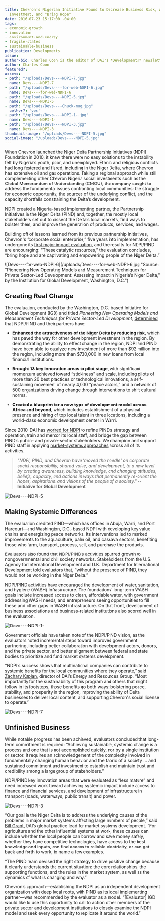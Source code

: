 ```yaml
---
title: Chevron’s Nigerian Initiative Found to Decrease Business Risk, Attract Local
  Investment, and "Bring Hope"
date: 2016-07-23 15:17:00 -04:00
tags:
- economic-growth
- innovation
- environment-and-energy
- fragile-states
- sustainable-business
publication: Developments
issue: 
author-bio: Charles Coon is the editor of DAI's *Developments* newsletter.
author: Charles Coon
featured?: 
assets:
- path: "/uploads/Devs----NDPI-7.jpg"
  name: Devs----NDPI-7
- path: "/uploads/Devs----for-web-NDPI-6.jpg"
  name: Devs----for-web-NDPI-6
- path: "/uploads/Devs----NDPI-5.jpg"
  name: Devs----NDPI-5
- path: "/uploads/Devs----Chuck-mug.jpg"
  author?: 'yes'
- path: "/uploads/Devs----NDPI-1-.jpg"
  name: Devs----NDPI-1-
- path: "/uploads/Devs----NDPI-3.jpg"
  name: Devs----NDPI-3
thumbnail-image: "/uploads/Devs----NDPI-5.jpg"
social-image: "/uploads/Devs----NDPI-5.jpg"
---
```


When Chevron launched the Niger Delta Partnership Initiatives (NDPI) Foundation in 2010, it knew there were no easy solutions to the instability felt by Nigeria’s youth, poor, and unemployed. Ethnic and religious conflicts had long festered and flared, including in the Niger Delta, where Chevron has extensive oil and gas operations. Taking a regional approach while still complementing other Chevron Nigeria social investments such as the Global Memorandum of Understanding (GMOU), the company sought to address the fundamental issues confronting local communities: the struggle for economic opportunity, the sources of the underlying conflict, and the capacity shortfalls constraining the Delta’s development.




NDPI created a Nigeria-based implementing partner, the Partnership Initiatives in the Niger Delta (PIND) and, together, the mostly local stakeholders set out to dissect the Delta’s local markets, find ways to bolster them, and improve the generation of products, services, and wages.

Building off of lessons learned from its previous partnership initiatives, Chevron's “corporate social enterprise,” five years into implementation, has undergone its [first major impact evaluation](http://www.pindfoundation.org/homepage/pind-ndpi-impact-assessment-report/), and the results for NDPI/PIND are encouraging: “These catalytic resources,” the evaluation concludes, “bring hope and are captivating and empowering people of the Niger Delta.”

![Devs----for-web-NDPI-6](/uploads/Devs----for-web-NDPI-6.jpg "Source: "Pioneering New Operating Models and Measurement Techniques for Private Sector-Led Development: Assessing Impact in Nigeria’s Niger Delta," by the Institution for Global Development, Washington, D.C.") 

## Creating Real Change

The evaluation, conducted by the Washington, D.C.-based Initiative for Global Development (IGD) and titled *Pioneering New Operating Models and Measurement Techniques for Private Sector-Led Development,* [determined](http://dai-global-developments.com/articles/unveiling-a-new-methodology-for-measuring-development-impact-on-market-systems/) that NDPI/PIND and their partners have:

* **Enhanced the attractiveness of the Niger Delta by reducing risk**, which has paved the way for other development investment in the region. By demonstrating the ability to effect change in the region, NDPI and PIND have been able to catalyze new investment of more than $92 million into the region, including more than $730,000 in new loans from local financial institutions.

* **Brought 13 key innovation areas to pilot stage**, with significant momentum achieved toward “stickiness” and scale, including pilots of more than 20 best practices or technological innovations, a self-sustaining movement of nearly 4,000 “peace actors,” and a network of 500 organizations driving change through interventions to shift cultural norms. 

* **Created a blueprint for a new type of development model across Africa and beyond**, which includes establishment of a physical presence and hiring of top local talent in three locations, including a world-class economic development center in Warri.

Since 2010, DAI has [worked for NDPI](http://dai.com/our-work/projects/nigeria%E2%80%94foundation-partnership-initiatives-niger-delta-pind) to refine PIND’s strategy and operation, train and mentor its local staff, and bridge the gap between PIND’s public- and private-sector stakeholders. We champion and support PIND staff in applying [market-systems approaches](http://dai-global-developments.com/articles/market-systems-development-a-primer-on-pro-poor-programming/) across all of its activities.

> *"NDPI, PIND, and Chevron have 'moved the needle' on corporate social responsibility, shared value, and development, to a new level by creating awareness, building knowledge, and changing attitudes, beliefs, capacity, and actions in ways that permanently re-orient the hopes, aspirations, and visions of the people of a society."* -- **Initiative for Global Development**

![Devs----NDPI-5](/uploads/Devs----NDPI-5.jpg "Members of the Catfish Farmers Association of Nigeria (CAFAN) at their association’s office in Ugehelli, Delta state, Nigeria. CAFAN joined with PIND and feed distributors aquaculture demonstrations and learn how to maintain proper association records. Source: IGD.") 

## Making Systemic Differences

The evaluation credited PIND—which has offices in Abuja, Warri, and Port Harcourt—and Washington, D.C.-based NDPI with developing key value chains and energizing peace networks. Its interventions led to marked improvements to the aquaculture, palm oil, and cassava sectors, benefiting those who farm, transport, process, sell, and purchase the products. 

Evaluators also found that NDPI/PIND’s activities spurred growth to nongovernmental and civil society networks. Stakeholders from the U.S. Agency for International Development and U.K. Department for International Development told evaluators that, “without the presence of PIND, they would not be working in the Niger Delta.”

NDPI/PIND activities have encouraged the development of water, sanitation, and hygiene (WASH) infrastructure. The foundations’ long-term WASH goals include increased access to clean, affordable water, with government addressing WASH needs, and entrepreneurs seeing opportunities to fill these and other gaps in WASH infrastructure. On that front, development of business associations and business-related institutions also scored well in the evaluation.

![Devs----NDPI-1-](/uploads/Devs----NDPI-1-.jpg "Ejiro Eshareturi (far right) of Ideal Women Advancement Initiative partners with PIND to build the capacity of women to be leaders and agents of peace within their communities. Source: IGD.") 

Government officials have taken note of the NDPI/PIND vision, as the evaluators noted incremental steps toward improved government partnering, including better collaboration with development actors, donors, and the private sector, and better alignment between federal and state bodies to prioritize and fund market systems development.

“NDPI’s success shows that multinational companies can contribute to systemic benefits for the local communities where they operate,” said [Zachary Kaplan](http://dai.com/who-we-are/our-team/zach-kaplan), director of DAI’s Energy and Resources Group. “Most importantly for the sustainability of this program and others that might follow in its footsteps, those benefits go both ways: bolstering peace, stability, and prosperity in the region, improving the ability of Delta businesses to deliver local content, and supporting Chevron's social license to operate.”

![Devs----NDPI-7](/uploads/Devs----NDPI-7.jpg "Small-scale processing equipment for palm oil extraction is locally fabricated in partnership with associations of fabricators and the Nigerian Institute for Palm Oil Research. Source: IGD.") 

## Unfinished Business

While notable progress has been achieved, evaluators concluded that long-term commitment is required: “Achieving sustainable, systemic change is a process and one that is not accomplished quickly, nor by a single institution or sector. It requires an acknowledgement of the complexity involved in fundamentally changing human behavior and the fabric of a society … and sustained commitment and investment to establish and maintain trust and credibility among a large group of stakeholders.”

NDPI/PIND key innovation areas that were evaluated as “less mature” and need increased work toward achieving systemic impact include access to finance and financial services, and development of infrastructure in transport (roads, waterways, public transit) and power.

![Devs----NDPI-3](/uploads/Devs----NDPI-3.jpg "NDPI and PIND build connections with government leaders during the Niger Delta Development Forums (NDDFs). Left to right, Ayebaesin Beredugo, Executive Assistant, Rivers State Government; Ambassador Joe Keshi, Director, BRACED Commission and Ambassador Robert Perry, Vice President, Corporate Council on Africa, led discussions during the first session of NDDF Washington, DC on October 28, 2015. Source: IGD.") 

“Our goal in the Niger Delta is to address the underlying causes of the problems in major market systems affecting large numbers of people,” said [Bill Grant](http://dai.com/who-we-are/our-team/bill-grant), DAI’s global practice lead for market systems development. “For agriculture and the other influential systems at work, these causes can include whether the local people can borrow and save money safely, whether they have competitive technologies, have access to the best knowledge and inputs, can find access to reliable electricity, or can get back and forth to work, to name a few examples.

“The PIND team devised the right strategy to drive positive change because it clearly understands the current situation: the core relationships, the supporting functions, and the rules in the market system, as well as the dynamics of what is changing and why.”

Chevron’s approach—establishing the NDPI as an independent development organization with deep local roots, with PIND as its local implementing partner—was recommended by the evaluator as a model. “[Evaluator] IGD would like to use this opportunity to call to action other members of the private sector and development institutions to closely examine the NDPI model and seek every opportunity to replicate it around the world.”
